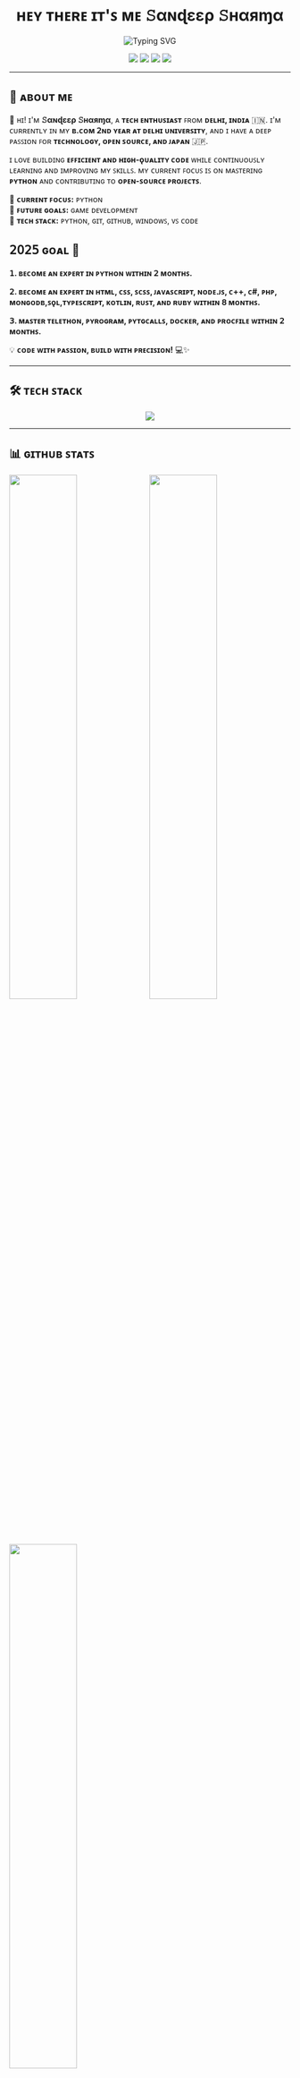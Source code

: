 <h1 align="center">ʜᴇʏ ᴛʜᴇʀᴇ ɪᴛ'ꜱ ᴍᴇ 𝚂αɴɖεερ 𝚂ʜαяɱα</h1>

<p align="center">
  <img src="https://readme-typing-svg.herokuapp.com?font=Fira+Code&size=24&duration=4000&pause=1000&color=DC143C&center=true&vCenter=true&width=600&lines=ᴘʏᴛʜᴏɴ+ᴇɴᴛʜᴜꜱɪᴀꜱᴛ+%7C+ᴛᴇᴄʜ+ᴇxᴘʟᴏʀᴇʀ;ᴘᴀꜱꜱɪᴏɴᴀᴛᴇ+ᴀʙᴏᴜᴛ+ᴊᴀᴘᴀɴ+🇯🇵+%7C+ᴏᴘᴇɴ+ꜱᴏᴜʀᴄᴇ+ʟᴏᴠᴇʀ;ʟɪꜰᴇʟᴏɴɢ+ʟᴇᴀʀɴᴇʀ+%7C+ᴘʀᴏʙʟᴇᴍ+ꜱᴏʟᴠᴇʀ" alt="Typing SVG" />
</p>

<p align="center">
  <img src="https://img.shields.io/badge/-Japan%20Lover-DC143C?style=for-the-badge&logo=canon&logoColor=white" />
  <img src="https://img.shields.io/badge/-Python%20Enthusiast-FFD43B?style=for-the-badge&logo=python&logoColor=black" />
  <img src="https://img.shields.io/badge/-Open%20Source%20Lover-222222?style=for-the-badge&logo=github&logoColor=white" />
  <img src="https://img.shields.io/badge/-VS%20Code%20User-007ACC?style=for-the-badge&logo=visualstudiocode&logoColor=white" />
</p>

---

## 🚀 ᴀʙᴏᴜᴛ ᴍᴇ

👋 ʜɪ! ɪ'ᴍ **𝚂αɴɖεερ 𝚂ʜαяɱα**, ᴀ **ᴛᴇᴄʜ ᴇɴᴛʜᴜꜱɪᴀꜱᴛ** ꜰʀᴏᴍ **ᴅᴇʟʜɪ, ɪɴᴅɪᴀ** 🇮🇳. ɪ'ᴍ ᴄᴜʀʀᴇɴᴛʟʏ ɪɴ ᴍʏ **ʙ.ᴄᴏᴍ 𝟤ɴᴅ ʏᴇᴀʀ ᴀᴛ ᴅᴇʟʜɪ ᴜɴɪᴠᴇʀꜱɪᴛʏ**, ᴀɴᴅ ɪ ʜᴀᴠᴇ ᴀ ᴅᴇᴇᴘ ᴘᴀꜱꜱɪᴏɴ ꜰᴏʀ **ᴛᴇᴄʜɴᴏʟᴏɢʏ, ᴏᴘᴇɴ ꜱᴏᴜʀᴄᴇ, ᴀɴᴅ ᴊᴀᴘᴀɴ** 🇯🇵.

ɪ ʟᴏᴠᴇ ʙᴜɪʟᴅɪɴɢ **ᴇꜰꜰɪᴄɪᴇɴᴛ ᴀɴᴅ ʜɪɢʜ-ǫᴜᴀʟɪᴛʏ ᴄᴏᴅᴇ** ᴡʜɪʟᴇ ᴄᴏɴᴛɪɴᴜᴏᴜꜱʟʏ ʟᴇᴀʀɴɪɴɢ ᴀɴᴅ ɪᴍᴘʀᴏᴠɪɴɢ ᴍʏ ꜱᴋɪʟʟꜱ. ᴍʏ ᴄᴜʀʀᴇɴᴛ ꜰᴏᴄᴜꜱ ɪꜱ ᴏɴ ᴍᴀꜱᴛᴇʀɪɴɢ **ᴘʏᴛʜᴏɴ** ᴀɴᴅ ᴄᴏɴᴛʀɪʙᴜᴛɪɴɢ ᴛᴏ **ᴏᴘᴇɴ-ꜱᴏᴜʀᴄᴇ ᴘʀᴏᴊᴇᴄᴛꜱ**.

🔹 **ᴄᴜʀʀᴇɴᴛ ꜰᴏᴄᴜꜱ:** ᴘʏᴛʜᴏɴ  
🔹 **ꜰᴜᴛᴜʀᴇ ɢᴏᴀʟꜱ:** ɢᴀᴍᴇ ᴅᴇᴠᴇʟᴏᴘᴍᴇɴᴛ  
🔹 **ᴛᴇᴄʜ ꜱᴛᴀᴄᴋ:** ᴘʏᴛʜᴏɴ, ɢɪᴛ, ɢɪᴛʜᴜʙ, ᴡɪɴᴅᴏᴡꜱ, ᴠꜱ ᴄᴏᴅᴇ

## 𝟤𝟢𝟤𝟧 ɢᴏᴀʟ 🎯

**𝟣. ʙᴇᴄᴏᴍᴇ ᴀɴ ᴇxᴘᴇʀᴛ ɪɴ ᴘʏᴛʜᴏɴ ᴡɪᴛʜɪɴ 𝟤 ᴍᴏɴᴛʜꜱ.**

**𝟤. ʙᴇᴄᴏᴍᴇ ᴀɴ ᴇxᴘᴇʀᴛ ɪɴ ʜᴛᴍʟ, ᴄꜱꜱ, ꜱᴄꜱꜱ, ᴊᴀᴠᴀꜱᴄʀɪᴘᴛ, ɴᴏᴅᴇ.ᴊꜱ, ᴄ++, ᴄ#, ᴘʜᴘ, ᴍᴏɴɢᴏᴅʙ,ꜱǫʟ,ᴛʏᴘᴇꜱᴄʀɪᴘᴛ, ᴋᴏᴛʟɪɴ, ʀᴜꜱᴛ, ᴀɴᴅ ʀᴜʙʏ ᴡɪᴛʜɪɴ 𝟪 ᴍᴏɴᴛʜꜱ.**

**𝟥. ᴍᴀꜱᴛᴇʀ ᴛᴇʟᴇᴛʜᴏɴ, ᴘʏʀᴏɢʀᴀᴍ, ᴘʏᴛɢᴄᴀʟʟꜱ, ᴅᴏᴄᴋᴇʀ, ᴀɴᴅ ᴘʀᴏᴄꜰɪʟᴇ ᴡɪᴛʜɪɴ 𝟤 ᴍᴏɴᴛʜꜱ.**

💡 **ᴄᴏᴅᴇ ᴡɪᴛʜ ᴘᴀꜱꜱɪᴏɴ, ʙᴜɪʟᴅ ᴡɪᴛʜ ᴘʀᴇᴄɪꜱɪᴏɴ!** 💻✨

---

## 🛠️ ᴛᴇᴄʜ ꜱᴛᴀᴄᴋ

<p align="center">
  <img src="https://skillicons.dev/icons?i=python,git,github,postgresql,vscode,windows,html,css,js,mongo,c#,cpp," />
</p>

---


## 📊 ɢɪᴛʜᴜʙ ꜱᴛᴀᴛꜱ

[<img src="https://github-readme-stats.vercel.app/api?username=sandeepshrmadev&count_private=true&show_icons=true&theme=chartreuse-dark&custom_title=What%27s+the+craic?&include_all_commits=true&hide_border=true&bg_color=000000" width="49%">](https://github.com/sandeepshrmadev)  [<img src="https://github-readme-streak-stats.herokuapp.com/?user=sandeepshrmadev&theme=chartreuse-dark&hide_border=True&bg_color=000000" width="49%">](https://github.com/sandeepshrmadev)  
[<img src="https://github-readme-stats.vercel.app/api/top-langs/?username=sandeepshrmadev&layout=compact&theme=chartreuse-dark&hide_border=true&bg_color=000000" width="49%">](https://github.com/sandeepshrmadev)

---

## 📬 ᴄᴏɴɴᴇᴄᴛ ᴡɪᴛʜ ᴍᴇ 

[![GitHub](https://img.shields.io/badge/GitHub-181717?style=for-the-badge&logo=github&logoColor=white)](https://github.com/sandeepshrmadev)
[![LinkedIn](https://img.shields.io/badge/LinkedIn-0A66C2?style=for-the-badge&logo=linkedin&logoColor=white)](https://www.linkedin.com/in/sandeep-sharma-0294242b6)
[![Twitter](https://img.shields.io/badge/Twitter-1DA1F2?style=for-the-badge&logo=twitter&logoColor=white)](https://x.com/itz_sandeep_sh)
[![Instagram](https://img.shields.io/badge/Instagram-E4405F?style=for-the-badge&logo=instagram&logoColor=white)](https://www.instagram.com/itz_sandeep_shrma)  
[![Threads](https://img.shields.io/badge/Threads-000000?style=for-the-badge&logo=threads&logoColor=white)](https://www.threads.net/@itz_sandeep_shrma)
[![Pinterest](https://img.shields.io/badge/Pinterest-BD081C?style=for-the-badge&logo=pinterest&logoColor=white)](https://www.pinterest.com/itz_sandeep_shrma)
[![Linktree](https://img.shields.io/badge/Linktree-39E09B?style=for-the-badge&logo=linktree&logoColor=white)](https://linktr.ee/itz_sandeep_shrma)
[![Email](https://img.shields.io/badge/Email-Red?style=for-the-badge&logo=gmail&logoColor=white)](mailto:sandeepshrmadev@gmail.com)
